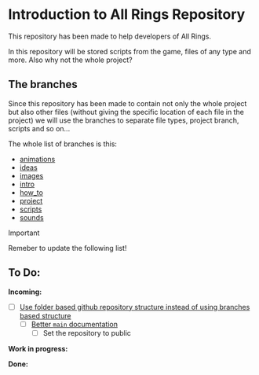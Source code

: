 # Introduction to All Rings Repository

This repository has been made to help developers of All Rings.

In this repository will be stored scripts from the game, files of any type and more. Also why not the whole project?

## The branches

Since this repository has been made to contain not only the whole project but also other files (without giving the 
specific location of each file in the project) we will use the branches to separate file types, project branch, scripts
and so on...

The whole list of branches is this:
 - [animations](https://github.com/nicolacanzonieri/all_rings/tree/animations)
 - [ideas](https://github.com/nicolacanzonieri/all_rings/tree/ideas)
 - [images](https://github.com/nicolacanzonieri/all_rings/tree/images)
 - [intro](https://github.com/nicolacanzonieri/all_rings/tree/intro)
 - [how_to](https://github.com/nicolacanzonieri/all_rings/tree/how_to)
 - [project](https://github.com/nicolacanzonieri/all_rings/tree/project)
 - [scripts](https://github.com/nicolacanzonieri/all_rings/tree/scripts)
 - [sounds](https://github.com/nicolacanzonieri/all_rings/tree/sounds)


> [!IMPORTANT]
> Remeber to update the following list!

## To Do:

**Incoming:**
- [ ] [Use folder based github repository structure instead of using branches based structure](https://github.com/nicolacanzonieri/all_rings/issues/1)
  - [ ] [Better `main` documentation](https://github.com/nicolacanzonieri/all_rings/issues/2)
    - [ ] Set the repository to public

**Work in progress:**


**Done:**
